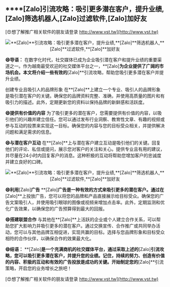 ## ****[Zalo]**引流攻略：吸引更多潜在客户，提升业绩,**[Zalo]**筛选机器人,**[Zalo]**过滤软件,**[Zalo]**加好友**

[😍想了解推广相关软件的朋友请登录 http://www.vst.tw](http://www.vst.tw)

 <center><img src="https://vst.tw/MP4/tuiguang/png/8.png" alt="**[Zalo]**引流攻略：吸引更多潜在客户，提升业绩,**[Zalo]**筛选机器人,**[Zalo]**过滤软件,**[Zalo]**加好友"></center>

**😄导语：**
在数字化时代，社交媒体已成为企业吸引潜在客户和提升业绩的重要渠道之一。作为越南最受欢迎的社交媒体平台之一，**[Zalo]**为企业提供了广阔的市场机会。本文将介绍一些有效的**[Zalo]**引流攻略，帮助您吸引更多潜在客户并提升业绩。

创建专业且吸引人的品牌形象
在**[Zalo]**上建立一个专业、吸引人的品牌形象是吸引潜在客户的关键。确保您的品牌资料完整、准确，并使用高质量的图片和有吸引力的描述。此外，定期更新您的资料以保持品牌的新鲜感和活跃度。

**😄提供有价值的内容**
为了吸引更多的潜在客户，您需要提供有价值的内容，以吸引他们的兴趣并建立信任。您可以通过发布行业洞察、教育性文章、有趣的视频或参与互动的投票来实现这一目标。确保您的内容与您的目标受众相关，并提供解决问题和满足需求的信息。

**😄与潜在客户互动**
在**[Zalo]**上与潜在客户建立互动是吸引他们的关键。回复他们的评论、私信或提问，展示您对客户的关注和关心。提供专业且有用的建议，并尽量在24小时内回复客户的消息。这种积极的互动将帮助您增加客户的忠诚度并建立良好的口碑。

 <center><img src="https://vst.tw/MP4/tuiguang/png/3.png" alt="**[Zalo]**引流攻略：吸引更多潜在客户，提升业绩,**[Zalo]**筛选机器人,**[Zalo]**过滤软件,**[Zalo]**加好友"></center>

**😄利用**[Zalo]**广告**
**[Zalo]**广告是一种有效的方式来吸引更多的潜在客户。通过在**[Zalo]**上投放广告，您可以将您的品牌和产品直接展示给目标受众。确保您的广告文案吸引人，并使用吸引眼球的图像或视频来增加点击率。此外，定期监测和优化广告效果，以确保您的广告预算得到最大的回报。

**😄搭建联盟合作**
与其他在**[Zalo]**上活跃的企业或个人建立合作关系，可以帮助您扩大影响力并吸引更多的潜在客户。通过交换宣传、合作推广或共同举办活动，您可以与其他品牌互相促进，实现共赢的目标。选择与您品牌形象和目标受众相符的合作伙伴，以确保合作的效果最大化。

**😄结语：**
**[Zalo]**是一个充满商机的社交媒体平台，通过采取上述的**[Zalo]**引流攻略，您可以吸引更多潜在客户，并提升您的业绩。记住，持续的努力、创造有价值的内容、积极的互动和有效的广告投放是成功的关键。开始制定您的**[Zalo]**引流策略，开启您的业务增长之旅吧！

[😍想了解推广相关软件的朋友请登录 http://www.vst.tw](http://www.vst.tw)



